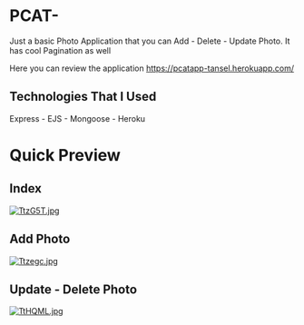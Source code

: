 # PCAT-
Just a basic Photo Application that you can Add - Delete - Update Photo. It has cool Pagination as well

Here you can review the application https://pcatapp-tansel.herokuapp.com/

## Technologies That I Used
Express - EJS - Mongoose - Heroku 

# Quick Preview

## Index
[![TtzG5T.jpg](https://i.im.ge/2021/09/21/TtzG5T.jpg)](https://im.ge/i/TtzG5T)

## Add Photo
[![Ttzegc.jpg](https://i.im.ge/2021/09/21/Ttzegc.jpg)](https://im.ge/i/Ttzegc)

## Update - Delete Photo
[![TtHQML.jpg](https://i.im.ge/2021/09/21/TtHQML.jpg)](https://im.ge/i/TtHQML)
